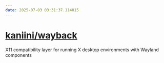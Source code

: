 ```yaml
---
date: 2025-07-03 03:31:37.114815
---
```


# [kaniini/wayback](https://github.com/kaniini/wayback)

X11 compatibility layer for running X desktop environments with Wayland components